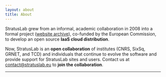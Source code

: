 ```yaml
---
layout: about
title: About
---
```


StratusLab grew from an informal, academic collaboration in 2008 into
a formal project ([website archive](/fp7/index.html)), co-funded by
the European Commission, to develop an open source **IaaS cloud
distribution**.

Now, StratusLab is an **open collaboration** of institutes (CNRS,
SixSq, GRNET, and TCD) and individuals that continue to evolve the
software and provide support for StratusLab sites and users.  Contact
us at [contact@stratuslab.eu](mailto:contact@stratuslab.eu) to **join
the collaboration**.

----------------
